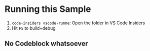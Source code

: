 # Running this Sample

1. `code-insiders vscode-runme`: Open the folder in VS Code Insiders
2. Hit `F5` to build+debug

## No Codeblock whatsoever
